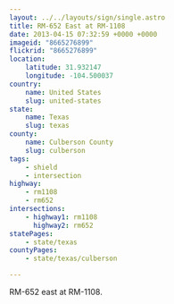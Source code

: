 ```yaml
---
layout: ../../layouts/sign/single.astro
title: RM-652 East at RM-1108
date: 2013-04-15 07:32:59 +0000 +0000
imageid: "8665276899"
flickrid: "8665276899"
location:
    latitude: 31.932147
    longitude: -104.500037
country:
    name: United States
    slug: united-states
state:
    name: Texas
    slug: texas
county:
    name: Culberson County
    slug: culberson
tags:
    - shield
    - intersection
highway:
    - rm1108
    - rm652
intersections:
    - highway1: rm1108
      highway2: rm652
statePages:
    - state/texas
countyPages:
    - state/texas/culberson

---
```

RM-652 east at RM-1108.